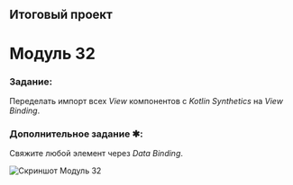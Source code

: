 ## Итоговый проект

# Модуль 32

### Задание:

Переделать импорт всех _View_ компонентов с _Kotlin Synthetics_ на _View Binding_.

### Дополнительное задание ✱:

Свяжите любой элемент через _Data Binding_.

![Скриншот Модуль 32](./FilmSearch_32.png)
